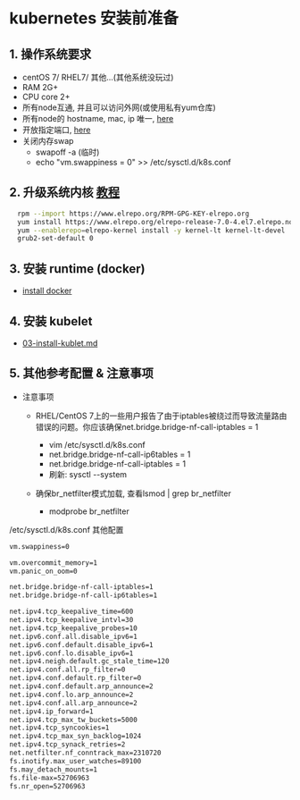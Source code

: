 # kubernetes 安装前准备
## 1. 操作系统要求
 - centOS 7/ RHEL7/ 其他...(其他系统没玩过)
 - RAM 2G+
 - CPU core 2+
 - 所有node互通, 并且可以访问外网(或使用私有yum仓库)
 - 所有node的 hostname, mac, ip 唯一, [here](https://kubernetes.io/docs/setup/production-environment/tools/kubeadm/install-kubeadm/#verify-the-mac-address-and-product-uuid-are-unique-for-every-node)
 - 开放指定端口, [here](https://kubernetes.io/docs/setup/production-environment/tools/kubeadm/install-kubeadm/#check-required-ports)
 - 关闭内存swap 
   - swapoff -a (临时)
   - echo "vm.swappiness = 0" >> /etc/sysctl.d/k8s.conf
## 2. 升级系统内核 [教程](http://elrepo.org/tiki/tiki-index.php)
```bash
  rpm --import https://www.elrepo.org/RPM-GPG-KEY-elrepo.org
  yum install https://www.elrepo.org/elrepo-release-7.0-4.el7.elrepo.noarch.rpm
  yum --enablerepo=elrepo-kernel install -y kernel-lt kernel-lt-devel
  grub2-set-default 0
```
## 3. 安装 runtime (docker)
 - [install docker](https://docs.docker.com/install/linux/docker-ce/centos/)
 
## 4. 安装 kubelet
 - [03-install-kublet.md](03-install-kublet.md)


## 5. 其他参考配置 & 注意事项
 - 注意事项
   - RHEL/CentOS 7上的一些用户报告了由于iptables被绕过而导致流量路由错误的问题。你应该确保net.bridge.bridge-nf-call-iptables = 1
     - vim /etc/sysctl.d/k8s.conf
     - net.bridge.bridge-nf-call-ip6tables = 1
     - net.bridge.bridge-nf-call-iptables = 1
     - 刷新: sysctl --system

   - 确保br_netfilter模式加载, 查看lsmod | grep br_netfilter
     - modprobe br_netfilter

/etc/sysctl.d/k8s.conf 其他配置
```bash
vm.swappiness=0

vm.overcommit_memory=1
vm.panic_on_oom=0

net.bridge.bridge-nf-call-iptables=1
net.bridge.bridge-nf-call-ip6tables=1

net.ipv4.tcp_keepalive_time=600
net.ipv4.tcp_keepalive_intvl=30
net.ipv4.tcp_keepalive_probes=10
net.ipv6.conf.all.disable_ipv6=1
net.ipv6.conf.default.disable_ipv6=1
net.ipv6.conf.lo.disable_ipv6=1
net.ipv4.neigh.default.gc_stale_time=120
net.ipv4.conf.all.rp_filter=0
net.ipv4.conf.default.rp_filter=0
net.ipv4.conf.default.arp_announce=2
net.ipv4.conf.lo.arp_announce=2
net.ipv4.conf.all.arp_announce=2
net.ipv4.ip_forward=1
net.ipv4.tcp_max_tw_buckets=5000
net.ipv4.tcp_syncookies=1
net.ipv4.tcp_max_syn_backlog=1024
net.ipv4.tcp_synack_retries=2
net.netfilter.nf_conntrack_max=2310720
fs.inotify.max_user_watches=89100
fs.may_detach_mounts=1
fs.file-max=52706963
fs.nr_open=52706963
```